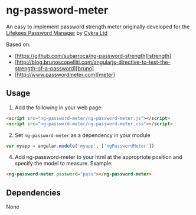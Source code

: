 # ng-password-meter
An easy to implement password strength meter originally developed for the 
[Lifekees Password Manager](https://www.lifekees.com/) by [Cykra Ltd](https://www.cykra.com)

Based on:

*	[https://github.com/subarroca/ng-password-strength][strength]
*	[http://blog.brunoscopelliti.com/angularjs-directive-to-test-the-strength-of-a-password][bruno]
*	[http://www.passwordmeter.com][meter]

  [strength]: https://github.com/subarroca/ng-password-strength 
  [bruno]: http://blog.brunoscopelliti.com/angularjs-directive-to-test-the-strength-of-a-password
  [meter]: http://www.passwordmeter.com

## Usage
1. Add the following in your web page:

  ```html
  <script src="ng-password-meter/ng-password-meter.js"></script>
  <script src="ng-password-meter/ng-password-meter.css"></script>
  ```

2. Set `ng-password-meter` as a dependency in your module
  ```javascript
  var myapp = angular.module('myapp', ['ngPasswordMeter'])
  ```

4. Add ng-password-meter to your html at the appropriote position and specify the model to measure. Example:
  ```html
  <ng-password-meter password="pass"></ng-password-meter>
  ```

## Dependencies
None


